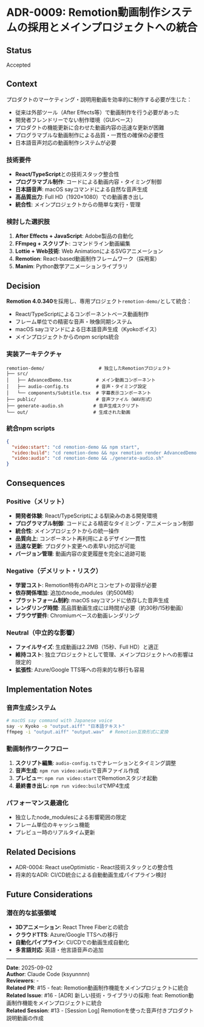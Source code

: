 # ADR-0009: Remotion動画制作システムの採用とメインプロジェクトへの統合

## Status

Accepted

## Context

プロダクトのマーケティング・説明用動画を効率的に制作する必要が生じた：

- 従来は外部ツール（After Effects等）で動画制作を行う必要があった
- 開発者フレンドリーでない制作環境（GUIベース）
- プロダクトの機能更新に合わせた動画内容の迅速な更新が困難
- プログラマブルな動画制作による品質・一貫性の確保の必要性
- 日本語音声対応の動画制作システムが必要

### 技術要件

- **React/TypeScript**との技術スタック整合性
- **プログラマブル制作**: コードによる動画内容・タイミング制御
- **日本語音声**: macOS sayコマンドによる自然な音声生成
- **高品質出力**: Full HD（1920×1080）での動画書き出し
- **統合性**: メインプロジェクトからの簡単な実行・管理

### 検討した選択肢

1. **After Effects + JavaScript**: Adobe製品の自動化
2. **FFmpeg + スクリプト**: コマンドライン動画編集
3. **Lottie + Web技術**: Web AnimationによるSVGアニメーション
4. **Remotion**: React-based動画制作フレームワーク（採用案）
5. **Manim**: Python数学アニメーションライブラリ

## Decision

**Remotion 4.0.340**を採用し、専用プロジェクト`remotion-demo/`として統合：

- React/TypeScriptによるコンポーネントベース動画制作
- フレーム単位での精密な音声・映像同期システム
- macOS sayコマンドによる日本語音声生成（Kyokoボイス）
- メインプロジェクトからのnpm scripts統合

### 実装アーキテクチャ

```
remotion-demo/                    # 独立したRemotionプロジェクト
├── src/
│   ├── AdvancedDemo.tsx         # メイン動画コンポーネント
│   ├── audio-config.ts          # 音声・タイミング設定
│   └── components/Subtitle.tsx  # 字幕表示コンポーネント
├── public/                      # 音声ファイル（WAV形式）
├── generate-audio.sh           # 音声生成スクリプト
└── out/                        # 生成された動画
```

### 統合npm scripts

```json
{
  "video:start": "cd remotion-demo && npm start",
  "video:build": "cd remotion-demo && npx remotion render AdvancedDemo out/advanced-demo.mp4",
  "video:audio": "cd remotion-demo && ./generate-audio.sh"
}
```

## Consequences

### Positive（メリット）

- **開発者体験**: React/TypeScriptによる馴染みのある開発環境
- **プログラマブル制御**: コードによる精密なタイミング・アニメーション制御
- **統合性**: メインプロジェクトからの統一操作
- **品質向上**: コンポーネント再利用によるデザイン一貫性
- **迅速な更新**: プロダクト変更への素早い対応が可能
- **バージョン管理**: 動画内容の変更履歴を完全に追跡可能

### Negative（デメリット・リスク）

- **学習コスト**: Remotion特有のAPIとコンセプトの習得が必要
- **依存関係増加**: 追加のnode_modules（約500MB）
- **プラットフォーム制約**: macOS sayコマンドに依存した音声生成
- **レンダリング時間**: 高品質動画生成には時間が必要（約30秒/15秒動画）
- **ブラウザ要件**: Chromiumベースの動画レンダリング

### Neutral（中立的な影響）

- **ファイルサイズ**: 生成動画は2.2MB（15秒、Full HD）と適正
- **維持コスト**: 独立プロジェクトとして管理、メインプロジェクトへの影響は限定的
- **拡張性**: Azure/Google TTS等への将来的な移行も容易

## Implementation Notes

### 音声生成システム
```bash
# macOS say command with Japanese voice
say -v Kyoko -o "output.aiff" "日本語テキスト"
ffmpeg -i "output.aiff" "output.wav"  # Remotion互換形式に変換
```

### 動画制作ワークフロー
1. **スクリプト編集**: `audio-config.ts`でナレーションとタイミング調整
2. **音声生成**: `npm run video:audio`で音声ファイル作成
3. **プレビュー**: `npm run video:start`でRemotionスタジオ起動
4. **最終書き出し**: `npm run video:build`でMP4生成

### パフォーマンス最適化
- 独立したnode_modulesによる影響範囲の限定
- フレーム単位のキャッシュ機能
- プレビュー時のリアルタイム更新

## Related Decisions

- ADR-0004: React useOptimistic - React技術スタックとの整合性
- 将来的なADR: CI/CD統合による自動動画生成パイプライン検討

## Future Considerations

### 潜在的な拡張領域
- **3Dアニメーション**: React Three Fiberとの統合
- **クラウドTTS**: Azure/Google TTSへの移行
- **自動化パイプライン**: CI/CDでの動画生成自動化
- **多言語対応**: 英語・他言語音声の追加

---

**Date**: 2025-09-02  
**Author**: Claude Code (ksyunnnn)  
**Reviewers**: -  
**Related PR**: #15 - feat: Remotion動画制作機能をメインプロジェクトに統合  
**Related Issue**: #16 - [ADR] 新しい技術・ライブラリの採用: feat: Remotion動画制作機能をメインプロジェクトに統合  
**Related Session**: #13 - [Session Log] Remotionを使った音声付きプロダクト説明動画の作成